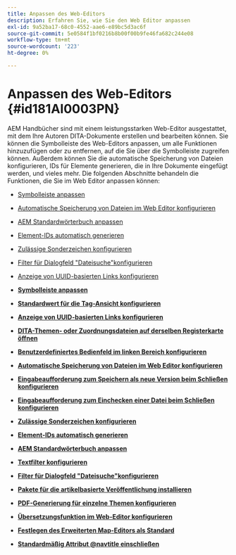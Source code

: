 ```yaml
---
title: Anpassen des Web-Editors
description: Erfahren Sie, wie Sie den Web Editor anpassen
exl-id: 9a52ba17-68c0-4552-aae6-e89bc5d3ac6f
source-git-commit: 5e0584f1bf0216b8b00f00b9fe46fa682c244e08
workflow-type: tm+mt
source-wordcount: '223'
ht-degree: 0%

---
```


# Anpassen des Web-Editors {#id181AI0003PN}

AEM Handbücher sind mit einem leistungsstarken Web-Editor ausgestattet, mit dem Ihre Autoren DITA-Dokumente erstellen und bearbeiten können. Sie können die Symbolleiste des Web-Editors anpassen, um alle Funktionen hinzuzufügen oder zu entfernen, auf die Sie über die Symbolleiste zugreifen können. Außerdem können Sie die automatische Speicherung von Dateien konfigurieren, IDs für Elemente generieren, die in Ihre Dokumente eingefügt werden, und vieles mehr. Die folgenden Abschnitte behandeln die Funktionen, die Sie im Web Editor anpassen können:

- [Symbolleiste anpassen](conf-web-editor-customize-toolbar.md#)
- [Automatische Speicherung von Dateien im Web Editor konfigurieren](auto-save-in-editor.md#)
- [AEM Standardwörterbuch anpassen](customize-aem-custom-dictionary.md#)
- [Element-IDs automatisch generieren](auto-generate-ids.md#)
- [Zulässige Sonderzeichen konfigurieren](conf-special-chars.md#)
- [Filter für Dialogfeld &quot;Dateisuche&quot;konfigurieren](conf-custom-file-filters.md#)
- [Anzeige von UUID-basierten Links konfigurieren](conf-uuid-based-links.md#)

- **[Symbolleiste anpassen](conf-web-editor-customize-toolbar.md)**

- **[Standardwert für die Tag-Ansicht konfigurieren](configure-default-value-tags-view.md)**

- **[Anzeige von UUID-basierten Links konfigurieren](conf-uuid-based-links.md)**

- **[DITA-Themen- oder Zuordnungsdateien auf derselben Registerkarte öffnen](open-dita-files-same-tab.md)**

- **[Benutzerdefiniertes Bedienfeld im linken Bereich konfigurieren](configure-custom-panel.md)**

- **[Automatische Speicherung von Dateien im Web Editor konfigurieren](auto-save-in-editor.md)**

- **[Eingabeaufforderung zum Speichern als neue Version beim Schließen konfigurieren](conf-save-as-new-version-close.md)**

- **[Eingabeaufforderung zum Einchecken einer Datei beim Schließen konfigurieren](conf-checkin-file-close.md)**

- **[Zulässige Sonderzeichen konfigurieren](conf-special-chars.md)**

- **[Element-IDs automatisch generieren](auto-generate-ids.md)**

- **[AEM Standardwörterbuch anpassen](customize-aem-custom-dictionary.md)**

- **[Textfilter konfigurieren](config-text-filters.md)**

- **[Filter für Dialogfeld &quot;Dateisuche&quot;konfigurieren](conf-custom-file-filters.md)**

- **[Pakete für die artikelbasierte Veröffentlichung installieren](configure-article-based-publishing.md)**

- **[PDF-Generierung für einzelne Themen konfigurieren](conf-pdf-generation-dita-ot.md)**

- **[Übersetzungsfunktion im Web-Editor konfigurieren](conf-translation-web-editor.md)**

- **[Festlegen des Erweiterten Map-Editors als Standard](conf-map-editor.md)**

- **[Standardmäßig Attribut @navtitle einschließen](auto-add-navtitle.md)**
